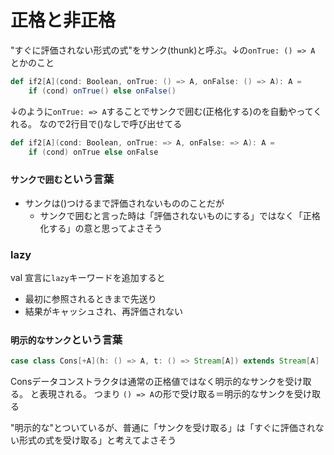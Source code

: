 # 正格と非正格

"すぐに評価されない形式の式"をサンク(thunk)と呼ぶ。↓の`onTrue: () => A` とかのこと
```Scala
def if2[A](cond: Boolean, onTrue: () => A, onFalse: () => A): A =
	if (cond) onTrue() else onFalse()
```

↓のように`onTrue: => A`することでサンクで囲む(正格化する)のを自動やってくれる。
なので2行目で()なしで呼び出せてる
```Scala
def if2[A](cond: Boolean, onTrue: => A, onFalse: => A): A = 
	if (cond) onTrue else onFalse
```

### `サンクで囲む`という言葉
- サンクは()つけるまで評価されないもののことだが
    - サンクで囲むと言った時は「評価されないものにする」ではなく「正格化する」の意と思ってよさそう

### lazy
val 宣言に`lazy`キーワードを追加すると
- 最初に参照されるときまで先送り
- 結果がキャッシュされ、再評価されない


### `明示的なサンク`という言葉
```Scala
case class Cons[+A](h: () => A, t: () => Stream[A]) extends Stream[A]
```
Consデータコンストラクタは通常の正格値ではなく明示的なサンクを受け取る。
と表現される。
つまり
`() => A`の形で受け取る＝明示的なサンクを受け取る

"明示的な"とついているが、普通に「サンクを受け取る」は「すぐに評価されない形式の式を受け取る」と考えてよさそう



